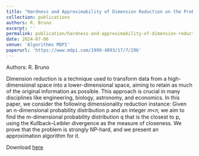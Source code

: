 ```yaml
---
title: "Hardness and Approximability of Dimension Reduction on the Probability Simplex"
collection: publications
authors: R. Bruno
excerpt: ''
permalink: publication/hardness-and-approximability-of-dimension-reduction
date: 2024-07-06
venue: 'Algorithms MDPI'
paperurl: 'https://www.mdpi.com/1999-4893/17/7/296'
---
```

Authors: R. Bruno

Dimension reduction is a technique used to transform data from a high-dimensional space into a lower-dimensional space, aiming to retain as much of the original information as possible. This approach is crucial in many disciplines like engineering, biology, astronomy, and economics. In this paper, we consider the following dimensionality reduction instance: Given an n-dimensional probability distribution p and an integer 𝑚<𝑛, we aim to find the m-dimensional probability distribution q that is the closest to p, using the Kullback–Leibler divergence as the measure of closeness. We prove that the problem is strongly NP-hard, and we present an approximation algorithm for it.

Download [here](https://www.mdpi.com/1999-4893/17/7/296)
